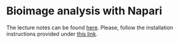 # Bioimage analysis with Napari


The lecture notes can be found [here](https://www.fabriziomusacchio.com/teaching/teaching_bioimage_analysis/). Please, follow the installation instructions provided under [this link](https://www.fabriziomusacchio.com/teaching/teaching_bioimage_analysis/01_napari_installation_guide).